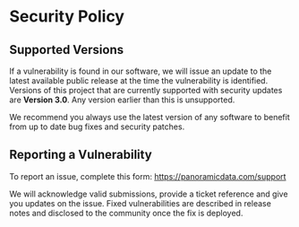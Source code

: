# Security Policy

## Supported Versions

If a vulnerability is found in our software, we will issue an update to the latest available public release at the time the vulnerability is identified. Versions of this project that are currently supported with security updates are **Version 3.0**. Any version earlier than this is unsupported.

We recommend you always use the latest version of any software to benefit from up to date bug fixes and security patches.

## Reporting a Vulnerability

To report an issue, complete this form: https://panoramicdata.com/support

We will acknowledge valid submissions, provide a ticket reference and give you updates on the issue. Fixed vulnerabilities are described in release notes and disclosed to the community once the fix is deployed.
